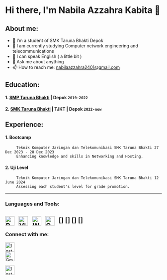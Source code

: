 # Hi there, I'm Nabila Azzahra Kabita 👋
## About me:

- 👯 I’m a student of SMK Taruna Bhakti Depok
- 🌱 I am currently studying Computer network engineering and telecommunications
- 🤔 I can speak English ( a little bit )
- 💬 Ask me about anything
- 📫 How to reach me: nabilaazzahra2401@gmail.com

## Education: 

#### 1. [SMP Taruna Bhakti](https://smptarunabhakti.com) |  Depok `2019-2022`
   
#### 2. [SMK Taruna Bhakti](https://smktarunabhakti.net) | TJKT | Depok `2022-now`

## Experience:
#### 1. Bootcamp 
         Teknik Komputer Jaringan dan Telekomunikasi SMK Taruna Bhakti 27 Dec 2023 - 28 Dec 2023 
         Enhancing knowledge and skills in Networking and Hosting.
         
#### 2. Uji Level
         Teknik Komputer Jaringan dan Telekomunikasi SMK Taruna Bhakti 12 June 2024 
         Assessing each student's level for grade promotion.
---

### Languages and Tools:

[<img align="left" alt="Python" width="30px" src="https://upload.wikimedia.org/wikipedia/commons/thumb/c/c3/Python-logo-notext.svg/110px-Python-logo-notext.svg.png?20100317150552" style="padding-right:10px;" />]
[<img align="left" alt="Virtual Box" width="30px" src="https://i0.wp.com/softfamed.com/wp-content/uploads/2020/12/VirtualBox.jpg" style="padding-right:10px;" />]
[<img align="left" alt="Wireshark" width="30px" src="https://th.bing.com/th/id/OIP.DqamdMw9_26o0VGnbj5WxAAAAA?w=180&h=180&c=7&r=0&o=5&pid=1.7" style="padding-right:10px;" />]
[<img align="left" alt="GNS3" width="30px" src="https://th.bing.com/th/id/OIP.JKUr88cx2GhalHYydwPeDgAAAA?w=153&h=180&c=7&r=0&o=5&pid=1.7" style="padding-right:10px;" />]
---
### Connect with me:


<a href="mailto:nabilaazzahra2401@gmail.com">                                                                                             <a href="https://www.instagram.com/threeoflaa" target="_blank">
    <img src="https://upload.wikimedia.org/wikipedia/commons/a/a5/Instagram_icon.png" alt="Instagram" style="width:30px;height:30px;">
</a>       
    <img src="https://upload.wikimedia.org/wikipedia/commons/4/4e/Gmail_Icon.png" alt="Gmail" style="width:30px;height:30px;">  
</a>

<a href="https://www.instagram.com/threeoflaa" target="_blank">
    <img src="https://upload.wikimedia.org/wikipedia/commons/a/a5/Instagram_icon.png" alt="Instagram" style="width:30px;height:30px;">
</a>




